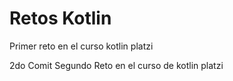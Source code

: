 # Retos Kotlin 
Primer reto en el curso kotlin platzi

2do Comit
Segundo Reto en el curso de kotlin platzi
